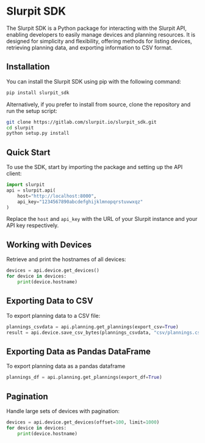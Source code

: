 # Slurpit SDK

The Slurpit SDK is a Python package for interacting with the Slurpit API, enabling developers to easily manage devices and planning resources. It is designed for simplicity and flexibility, offering methods for listing devices, retrieving planning data, and exporting information to CSV format.

## Installation

You can install the Slurpit SDK using pip with the following command:

```bash
pip install slurpit_sdk
```

Alternatively, if you prefer to install from source, clone the repository and run the setup script:

```bash
git clone https://gitlab.com/slurpit.io/slurpit_sdk.git
cd slurpit
python setup.py install
```

## Quick Start

To use the SDK, start by importing the package and setting up the API client:

```python
import slurpit
api = slurpit.api(
    host="http://localhost:8000", 
    api_key="1234567890abcdefghijklmnopqrstuvwxqz"
)
```

Replace the `host` and `api_key` with the URL of your Slurpit instance and your API key respectively.

## Working with Devices

Retrieve and print the hostnames of all devices:

```python
devices = api.device.get_devices()
for device in devices:
    print(device.hostname)
```

## Exporting Data to CSV

To export planning data to a CSV file:

```python
plannings_csvdata = api.planning.get_plannings(export_csv=True)
result = api.device.save_csv_bytes(plannings_csvdata, "csv/plannings.csv")
```
## Exporting Data as Pandas DataFrame

To export planning data as a pandas dataframe

```python
plannings_df = api.planning.get_plannings(export_df=True)
```

## Pagination

Handle large sets of devices with pagination:

```python
devices = api.device.get_devices(offset=100, limit=1000)
for device in devices:
    print(device.hostname)
```
